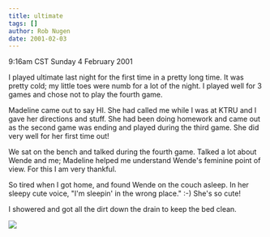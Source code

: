 ```yaml
---
title: ultimate
tags: []
author: Rob Nugen
date: 2001-02-03
---
```


<title>ultimate</title>
<p class=date>9:16am CST Sunday 4 February 2001</p>

<p>I played ultimate last night for the first time in a pretty long
time.  It was pretty cold; my little toes were numb for a lot of the
night.  I played well for 3 games and chose not to play the fourth
game.</p>

<p>Madeline came out to say HI.  She had called me while I was at KTRU
and I gave her directions and stuff.  She had been doing homework and
came out as the second game was ending and played during the third
game.  She did very well for her first time out!</p>

<p>We sat on the bench and talked during the fourth game.  Talked a
lot about Wende and me; Madeline helped me understand Wende's feminine
point of view.  For this I am very thankful.</p>

<p>So tired when I got home, and found Wende on the couch asleep.  In
her sleepy cute voice, "I'm sleepin' in the wrong place."  :-)  She's
so cute!</p>

<p>I showered and got all the dirt down the drain to keep the bed clean.</p>

<p><img src='/images/rob/wL-ROB.gif'/></p>


